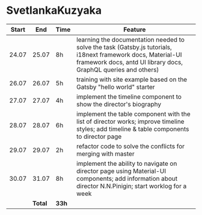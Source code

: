 # SvetlankaKuzyaka

| **Start** | **End**   | **Time** | **Feature** |
| ----- | ----- | ---- | ------- |
| 24.07  | 25.07  | 8h | learning the documentation needed to solve the task (Gatsby.js tutorials, i18next framework docs, Material-UI framework docs, antd UI library docs, GraphQL queries and others) |
| 26.07  | 26.07  | 5h | training with site example based on the Gatsby "hello world" starter |
| 27.07  | 27.07  | 4h | implement the timeline component to show the director's biography |
| 28.07  | 28.07  | 6h | implement the table component with the list of director works; improve timeline styles; add timeline & table components to director page |
| 29.07  | 29.07  | 2h | refactor code to solve the conflicts for merging with master |
| 30.07  | 31.07  | 8h | implement the ability to navigate on director page using Material-UI components; add information about director N.N.Pinigin; start worklog for a week |
|       | **Total** | **33h** |         |
